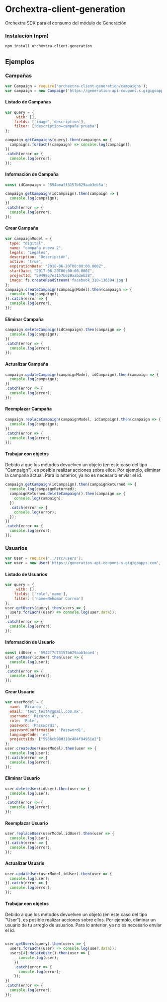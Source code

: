 # Orchextra-client-generation

Orchextra SDK para el consumo del módulo de Generación.

### Instalación (npm)
```js
npm install orchextra-client-generation
```
## Ejemplos

### Campañas
```js
var Campaign = require('orchextra-client-generation/campaigns');
var campaign = new Campaign('https://generation-api-coupons.s.gigigoapps.com', 'XXXXXXXXXXXXXXXXXXXXXXXXXXXXXXXXXXXXXXXXX');
```
#### Listado de Campañas
```js
var query = {
    _with: [],
    fields: ['image','description'],
    filter: ['description=campaña prueba']
};

campaign.getCampaigns(query).then(campaigns => {
  campaigns.forEach((campaign) => console.log(campaign));
})
.catch(error => {
  console.log(error);
});
```
#### Información de Campaña
```js
const idCampaign = '594beaff3157b629aab3eb5a';

campaign.getCampaign(idCampaign).then(campaign => {
  console.log(campaign);
})
.catch(error => {
  console.log(error);
});
```
#### Crear Campaña
```js
var campaignModel = {
  type: "digital",
  name: "campaña nueva 2",
  legals: "Legales",
  description: "Descripción",
  active: 'true',
  expirationDate: "2018-06-20T00:00:00.000Z",
  startDate: "2017-06-20T00:00:00.000Z",
  projectId: "5949957e3157b629aab3eb28",
  image: fs.createReadStream('facebook_318-136394.jpg')
};
campaign.createCampaign(campaignModel).then(campaign => {
  console.log(campaign);
}).catch(error => {
  console.log(error);
});
```
#### Eliminar Campaña
```js
campaign.deleteCampaign(idCampaign).then(campaign => {
  console.log(campaign);
})
.catch(error => {
  console.log(error);
});
```
#### Actualizar Campaña
```js
campaign.updateCampaign(campaignModel, idCampaign).then(campaign => {
  console.log(campaign);
})
.catch(error => {
  console.log(error);
});
```
#### Reemplazar Campaña
```js
campaign.replaceCampaign(campaignModel, idCampaign).then(campaign => {
  console.log(campaign);
})
.catch(error => {
  console.log(error);
});
```
#### Trabajar con objetos
Debido a que los métodos devuelven un objeto (en este caso del tipo "Campaign"), es posible realizar acciones sobre ellos.
Por ejemplo, eliminar la campaña actual. Para lo anterior, ya no es necesario enviar el id.
```js
campaign.getCampaign(idCampaign).then(campaignReturned => {
  console.log(campaignReturned);
  campaignReturned.deleteCampaign().then(campaign => {
    console.log(campaign);
  })
  .catch(error => {
    console.log(error);
  });
})
.catch(error => {
  console.log(error);
});
```

### Usuarios
```js
var User = require('../src/users');
var user = new User('https://generation-api-coupons.s.gigigoapps.com', 'XXXXXXXXXXXXXXXXXXXXXXXXXXXXXXXXXXXXXXXXX');
```
#### Listado de Usuarios
```js
var query = {
    _with: [],
    fields: ['role','name'],
    filter: ['name=Nehomar Correa']
};
user.getUsers(query).then(users => {  
  users.forEach((user) => console.log(user.data));
})
.catch(error => {
  console.log(error);
});
```
#### Información de Usuario
```js
const idUser = '5942f7c73157b629aab3eae4';
user.getUser(idUser).then(user => {
  console.log(user);
})
.catch(error => {
  console.log(error);
});

```
#### Crear Usuario
```js
var userModel = {
  name: 'Ricardo ',
  email: 'test_test4@gmail.com.mx',
  username: 'Ricardo 4',
  role: 'Role',
  password: 'Password1',
  passwordConfirmation: 'Password1',
  languageCode: 'es',
  projectsIds: ["5936cb98d318c404f94951e2"]
};
user.createUser(userModel).then(user => {
  console.log(user);
}).catch(error => {
  console.log(error);
});
```
#### Eliminar Usuario
```js
user.deleteUser(idUser).then(user => {
  console.log(user);
})
.catch(error => {
  console.log(error);
});
```
#### Reemplazar Usuario
```js
user.replaceUser(userModel,idUser).then(user => {
  console.log(user);
}).catch(error => {
  console.log(error);
});
```
#### Actualizar Usuario
```js
user.updateUser(userModel,idUser).then(user => {
  console.log(user);
}).catch(error => {
  console.log(error);
});
```
#### Trabajar con objetos
Debido a que los métodos devuelven un objeto (en este caso del tipo "User"), es posible realizar acciones sobre ellos.
Por ejemplo, eliminar un usuario de tu arreglo de usuarios. Para lo anterior, ya no es necesario enviar el id.
```js

user.getUsers(query).then(users => {  
  users.forEach((user) => console.log(user.data));
  users[4].deleteUser().then(user => {
      console.log(user);
    })
    .catch(error => {
      console.log(error);
    });
})
.catch(error => {
  console.log(error);
});
```
